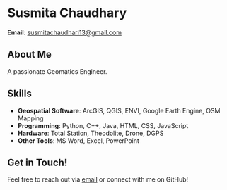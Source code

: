 # Susmita Chaudhary

**Email**: [susmitachaudhari13@gmail.com](mailto:susmitachaudhari13@gmail.com)  

## About Me

A passionate Geomatics Engineer.


## Skills

- **Geospatial Software**: ArcGIS, QGIS, ENVI, Google Earth Engine, OSM Mapping  
- **Programming**: Python, C++, Java, HTML, CSS, JavaScript  
- **Hardware**: Total Station, Theodolite, Drone, DGPS  
- **Other Tools**: MS Word, Excel, PowerPoint

## Get in Touch!

Feel free to reach out via [email](mailto:susmitachaudhari13@gmail.com) or connect with me on GitHub!
